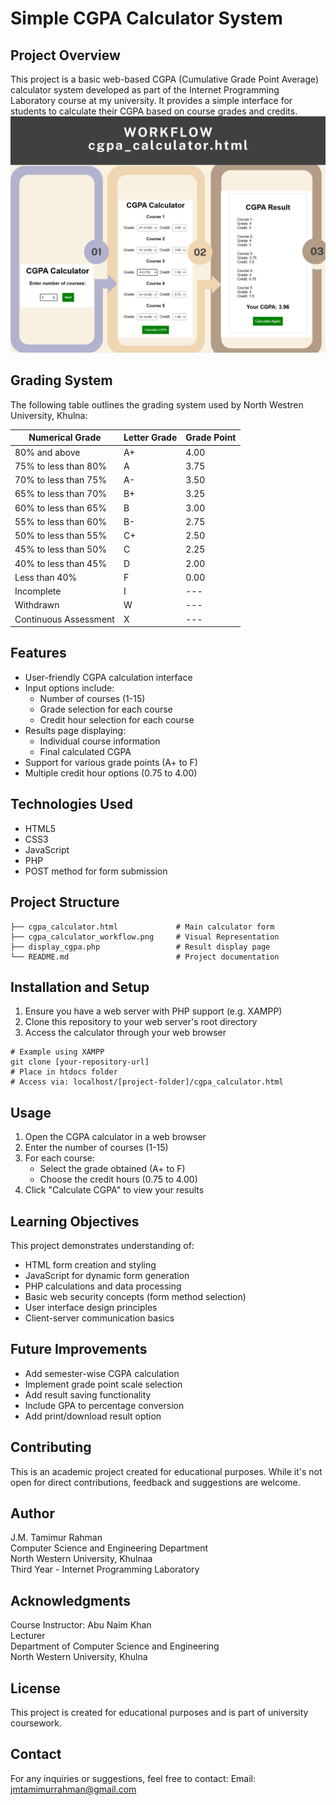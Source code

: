 # Simple CGPA Calculator System

## Project Overview
This project is a basic web-based CGPA (Cumulative Grade Point Average) calculator system developed as part of the Internet Programming Laboratory course at my university. It provides a simple interface for students to calculate their CGPA based on course grades and credits.
![CGPA Calculator Preview](https://github.com/tamim00077/Internet-Programming-Laboratory/blob/eff899b6cae4c866b159b354d0fc4e058b0013ed/CgpaCalculator/cgpa_calculator_workflow.png)

## Grading System
The following table outlines the grading system used by North Westren University, Khulna:

| Numerical Grade | Letter Grade | Grade Point |
|----------------|--------------|-------------|
| 80% and above | A+ | 4.00 |
| 75% to less than 80% | A | 3.75 |
| 70% to less than 75% | A- | 3.50 |
| 65% to less than 70% | B+ | 3.25 |
| 60% to less than 65% | B | 3.00 |
| 55% to less than 60% | B- | 2.75 |
| 50% to less than 55% | C+ | 2.50 |
| 45% to less than 50% | C | 2.25 |
| 40% to less than 45% | D | 2.00 |
| Less than 40% | F | 0.00 |
| Incomplete | I | --- |
| Withdrawn | W | --- |
| Continuous Assessment | X | --- |

## Features
* User-friendly CGPA calculation interface
* Input options include:
   * Number of courses (1-15)
   * Grade selection for each course
   * Credit hour selection for each course
* Results page displaying:
   * Individual course information
   * Final calculated CGPA
* Support for various grade points (A+ to F)
* Multiple credit hour options (0.75 to 4.00)

## Technologies Used
* HTML5
* CSS3
* JavaScript
* PHP
* POST method for form submission

## Project Structure
```
├── cgpa_calculator.html             # Main calculator form
├── cgpa_calculator_workflow.png     # Visual Representation
├── display_cgpa.php                 # Result display page
└── README.md                        # Project documentation
```

## Installation and Setup
1. Ensure you have a web server with PHP support (e.g. XAMPP)
2. Clone this repository to your web server's root directory
3. Access the calculator through your web browser

```
# Example using XAMPP
git clone [your-repository-url]
# Place in htdocs folder
# Access via: localhost/[project-folder]/cgpa_calculator.html
```

## Usage
1. Open the CGPA calculator in a web browser
2. Enter the number of courses (1-15)
3. For each course:
   * Select the grade obtained (A+ to F)
   * Choose the credit hours (0.75 to 4.00)
4. Click "Calculate CGPA" to view your results



## Learning Objectives
This project demonstrates understanding of:
* HTML form creation and styling
* JavaScript for dynamic form generation
* PHP calculations and data processing
* Basic web security concepts (form method selection)
* User interface design principles
* Client-server communication basics

## Future Improvements
* Add semester-wise CGPA calculation
* Implement grade point scale selection
* Add result saving functionality
* Include GPA to percentage conversion
* Add print/download result option

## Contributing
This is an academic project created for educational purposes. While it's not open for direct contributions, feedback and suggestions are welcome.

## Author
J.M. Tamimur Rahman<br>
Computer Science and Engineering Department <br>
North Western University, Khulnaa<br>
Third Year - Internet Programming Laboratory<br>

## Acknowledgments
Course Instructor: Abu Naim Khan<br>
Lecturer<br>
Department of Computer Science and Engineering<br>
North Western University, Khulna<br>
## License
This project is created for educational purposes and is part of university coursework.

## Contact
For any inquiries or suggestions, feel free to contact:
Email: jmtamimurrahman@gmail.com
